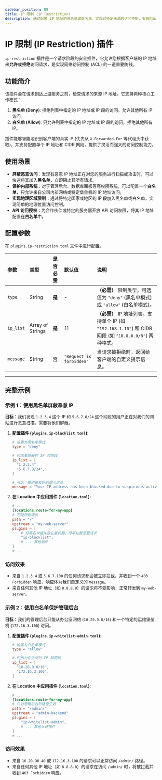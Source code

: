 ```yaml
---
sidebar_position: 89
title: IP 限制 (IP Restriction)
description: 通过配置 IP 地址的黑名单或白名单，实现对特定来源的访问控制，有效阻止恶意访问、限制服务访问范围，增强应用安全性。
---
```


# IP 限制 (IP Restriction) 插件

`ip-restriction` 插件是一个请求阶段的安全插件，它允许您根据客户端的 IP 地址来**允许**或**拒绝**访问请求，是实现网络访问控制 (ACL) 的一道重要防线。

## 功能简介

该插件会在请求到达上游服务之前，检查请求的来源 IP 地址。它支持两种核心工作模式：

1.  **黑名单 (Deny)**: 拒绝列表中指定的 IP 地址或 IP 段的访问，允许其他所有 IP 访问。
2.  **白名单 (Allow)**: 只允许列表中指定的 IP 地址或 IP 段的访问，拒绝其他所有 IP。

插件能够智能地识别客户端的真实 IP (优先从 `X-Forwarded-For` 等代理头中获取)，并支持配置单个 IP 地址和 CIDR 网段，提供了灵活而强大的访问控制能力。

## 使用场景

* **屏蔽恶意访问**：发现有恶意 IP 地址正在对您的服务进行扫描或攻击时，可以快速将其加入**黑名单**，立即阻止其所有请求。
* **保护内部系统**：对于管理后台、数据库面板等高权限系统，可以配置一个**白名单**，只允许来自公司内部网络或特定堡垒机的 IP 地址访问。
* **实现地理区域限制**：通过将特定国家或地区的 IP 段加入黑名单或白名单，实现简单的地理位置访问控制。
* **API 访问授权**：为合作伙伴或特定的服务器开放 API 访问权限，将其 IP 地址配置在**白名单**中。

## 配置参数

在 `plugins.ip-restriction.toml` 文件中进行配置。

| 参数      | 类型             | 是否必需 | 默认值                   | 说明                                                                                                    |
| :-------- | :--------------- | :------- | :----------------------- | :------------------------------------------------------------------------------------------------------ |
| `type`    | String           | **是**   | -                        | **（必需）** 限制类型。可选值为 `"deny"` (黑名单模式) 或 `"allow"` (白名单模式)。                       |
| `ip_list` | Array of Strings | **是**   | `[]`                     | **（必需）** IP 地址列表。支持单个 IP (如 `"192.168.1.10"`) 和 CIDR 网段 (如 `"10.0.0.0/8"`) 两种格式。 |
| `message` | String           | 否       | `"Request is forbidden"` | 当请求被拒绝时，返回给客户端的自定义提示信息。                                                          |

---

## 完整示例

### 示例 1：使用黑名单屏蔽恶意 IP

**目标**：我们发现 `1.2.3.4` 这个 IP 和 `5.6.7.0/24` 这个网段的用户正在对我们的网站进行恶意扫描，需要将他们屏蔽。

1.  **配置插件 (`plugins.ip-blacklist.toml`)**:
    ```toml
    # 设置为黑名单模式
    type = "deny"
    
    # 列出要屏蔽的 IP 和网段
    ip_list = [
      "1.2.3.4",
      "5.6.7.0/24",
    ]

    # 可选：提供更友好的提示信息
    message = "Your IP address has been blocked due to suspicious activity."
    ```

2.  **在 Location 中应用插件 (`location.toml`)**:
    ```toml
    # ...
    [locations.route-for-my-app]
    # 匹配所有请求
    path = "/"
    upstream = "my-web-server"
    plugins = [
        # 将黑名单插件放在最前面，尽早拦截恶意请求
        "ip-blacklist",
        # ... 其他插件
    ]
    # ...
    ```

### 访问效果

* 来自 `1.2.3.4` 或 `5.6.7.100` 的任何请求都会被立即拦截，并收到一个 `403 Forbidden` 响应，响应体为我们自定义的 `message`。
* 来自任何其他 IP 地址（如 `8.8.8.8`）的请求将不受影响，正常转发到 `my-web-server`。

### 示例 2：使用白名单保护管理后台

**目标**：我们的管理后台只能从办公室网络 (`10.20.0.0/16`) 和一个特定的运维堡垒机 (`172.16.3.100`) 访问。

1.  **配置插件 (`plugins.ip-whitelist-admin.toml`)**:
    ```toml
    # 设置为白名单模式
    type = "allow"
    
    # 列出允许访问的 IP 和网段
    ip_list = [
      "10.20.0.0/16",
      "172.16.3.100",
    ]
    ```

2.  **在 Location 中应用插件 (`location.toml`)**:
    ```toml
    # ...
    [locations.route-for-my-app]
    # 只对管理后台的路径生效
    path = "/admin/"
    upstream = "admin-backend"
    plugins = [
        "ip-whitelist-admin",
        # ... 其他认证插件
    ]
    # ...
    ```

### 访问效果
* 来自 `10.20.30.40` 或 `172.16.3.100` 的请求可以正常访问 `/admin/` 路径。
* 来自任何其他 IP 地址（如 `8.8.8.8`）的请求在访问 `/admin/` 时，将被拦截并收到 `403 Forbidden` 响应。
